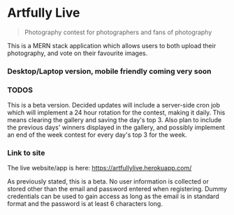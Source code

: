 # Artfully Live

> Photography contest for photographers and fans of photography

This is a MERN stack application which allows users to both upload their photography, and vote on their favourite images.

### Desktop/Laptop version, mobile friendly coming very soon

### TODOS

This is a beta version. Decided updates will include a server-side cron job which will implement a 24 hour rotation for the contest, making it daily. This means clearing the gallery and saving the day's top 3. Also plan to include the previous days' winners displayed in the gallery, and possibly implement an end of the week contest for every day's top 3 for the week.

### Link to site

The live website/app is here: https://artfullylive.herokuapp.com/

As previously stated, this is a beta. No user information is collected or stored other than the email and password entered when registering. Dummy credentials can be used to gain access as long as the email is in standard format and the password is at least 6 characters long.